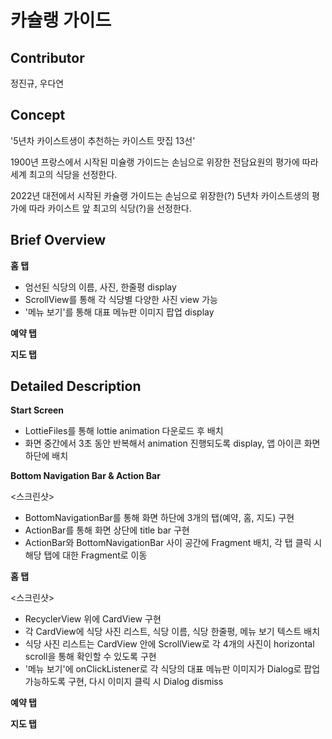 # 카슐랭 가이드

## Contributor

정진규, 우다연

## Concept
'5년차 카이스트생이 추천하는 카이스트 맛집 13선'

1900년 프랑스에서 시작된 미슐랭 가이드는 손님으로 위장한 전담요원의 평가에 따라 세계 최고의 식당을 선정한다.

2022년 대전에서 시작된 카슐랭 가이드는 손님으로 위장한(?) 5년차 카이스트생의 평가에 따라 카이스트 앞 최고의 식당(?)을 선정한다.

## Brief Overview

**홈 탭**
- 엄선된 식당의 이름, 사진, 한줄평 display
- ScrollView를 통해 각 식당별 다양한 사진 view 가능
- '메뉴 보기'를 통해 대표 메뉴판 이미지 팝업 display

**예약 탭**

**지도 탭**

## Detailed Description

**Start Screen**

- LottieFiles를 통해 lottie animation 다운로드 후 배치
- 화면 중간에서 3초 동안 반복해서 animation 진행되도록 display, 앱 아이콘 화면 하단에 배치

**Bottom Navigation Bar & Action Bar**

<스크린샷>

- BottomNavigationBar를 통해 화면 하단에 3개의 탭(예약, 홈, 지도) 구현
- ActionBar를 통해 화면 상단에 title bar 구현
- ActionBar와 BottomNavigationBar 사이 공간에 Fragment 배치, 각 탭 클릭 시 해당 탭에 대한 Fragment로 이동

**홈 탭**

<스크린샷>

- RecyclerView 위에 CardView 구현
- 각 CardView에 식당 사진 리스트, 식당 이름, 식당 한줄평, 메뉴 보기 텍스트 배치
- 식당 사진 리스트는 CardView 안에 ScrollView로 각 4개의 사진이 horizontal scroll을 통해 확인할 수 있도록 구현
- '메뉴 보기'에 onClickListener로 각 식당의 대표 메뉴판 이미지가 Dialog로 팝업 가능하도록 구현, 다시 이미지 클릭 시 Dialog dismiss

**예약 탭**

**지도 탭**
